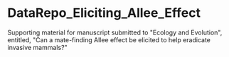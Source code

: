 # DataRepo_Eliciting_Allee_Effect
Supporting material for manuscript submitted to "Ecology and Evolution", entitled, "Can a mate-finding Allee effect be elicited to help eradicate invasive mammals?"
